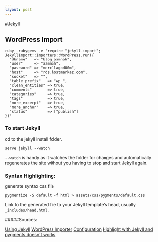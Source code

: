 ```yaml
---
layout: post
---
```

#Jekyll




WordPress Import
---


	ruby -rubygems -e 'require "jekyll-import";
    JekyllImport::Importers::WordPress.run({
      "dbname"   => "blog_aamnah",
      "user"     => "aamnah",
      "password" => "merc1lagod00m",
      "host"     => "rds.hostmarkaz.com",
      "socket"   => "",
      "table_prefix"   => "wp_",
      "clean_entities" => true,
      "comments"       => true,
      "categories"     => true,
      "tags"           => true,
      "more_excerpt"   => true,
      "more_anchor"    => true,
      "status"         => ["publish"]
    })'


### To start Jekyll
cd to the jekyll install folder.

	serve jekyll --watch
    
`--watch` is handy as it watches the folder for changes and automatically regenerates the site without you having to stop and start Jekyll again.

### Syntax Highlighting: 
generate syntax css file

	pygmentize -S default -f html > assets/css/pygments/default.css
    
Link to the generated file to your Jekyll template's head, usually `_includes/head.html`.

#####Sources:

[Using Jekyll](http://code.tutsplus.com/tutorials/using-jekyll--cms-20956)
[WordPress Importer](http://import.jekyllrb.com/docs/wordpress/)
[Configuration](http://jekyllrb.com/docs/configuration/)
[Highlight with Jekyll and pygments doesn't works](http://stackoverflow.com/questions/6761990/highlight-with-jekyll-and-pygments-doesnt-works)